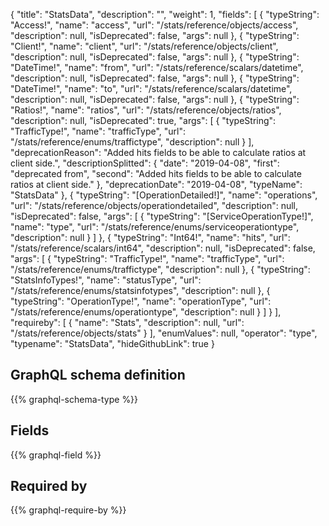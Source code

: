 {
  "title": "StatsData",
  "description": "",
  "weight": 1,
  "fields": [
    {
      "typeString": "Access!",
      "name": "access",
      "url": "/stats/reference/objects/access",
      "description": null,
      "isDeprecated": false,
      "args": null
    },
    {
      "typeString": "Client!",
      "name": "client",
      "url": "/stats/reference/objects/client",
      "description": null,
      "isDeprecated": false,
      "args": null
    },
    {
      "typeString": "DateTime!",
      "name": "from",
      "url": "/stats/reference/scalars/datetime",
      "description": null,
      "isDeprecated": false,
      "args": null
    },
    {
      "typeString": "DateTime!",
      "name": "to",
      "url": "/stats/reference/scalars/datetime",
      "description": null,
      "isDeprecated": false,
      "args": null
    },
    {
      "typeString": "Ratios!",
      "name": "ratios",
      "url": "/stats/reference/objects/ratios",
      "description": null,
      "isDeprecated": true,
      "args": [
        {
          "typeString": "TrafficType!",
          "name": "trafficType",
          "url": "/stats/reference/enums/traffictype",
          "description": null
        }
      ],
      "deprecationReason": "Added hits fields to be able to calculate ratios at client side.",
      "descriptionSplitted": {
        "date": "2019-04-08",
        "first": "deprecated from",
        "second": "Added hits fields to be able to calculate ratios at client side."
      },
      "deprecationDate": "2019-04-08",
      "typeName": "StatsData"
    },
    {
      "typeString": "[OperationDetailed!]",
      "name": "operations",
      "url": "/stats/reference/objects/operationdetailed",
      "description": null,
      "isDeprecated": false,
      "args": [
        {
          "typeString": "[ServiceOperationType!]",
          "name": "type",
          "url": "/stats/reference/enums/serviceoperationtype",
          "description": null
        }
      ]
    },
    {
      "typeString": "Int64!",
      "name": "hits",
      "url": "/stats/reference/scalars/int64",
      "description": null,
      "isDeprecated": false,
      "args": [
        {
          "typeString": "TrafficType!",
          "name": "trafficType",
          "url": "/stats/reference/enums/traffictype",
          "description": null
        },
        {
          "typeString": "StatsInfoTypes!",
          "name": "statusType",
          "url": "/stats/reference/enums/statsinfotypes",
          "description": null
        },
        {
          "typeString": "OperationType!",
          "name": "operationType",
          "url": "/stats/reference/enums/operationtype",
          "description": null
        }
      ]
    }
  ],
  "requireby": [
    {
      "name": "Stats",
      "description": null,
      "url": "/stats/reference/objects/stats"
    }
  ],
  "enumValues": null,
  "operator": "type",
  "typename": "StatsData",
  "hideGithubLink": true
}
## GraphQL schema definition

{{% graphql-schema-type %}}

## Fields

{{% graphql-field %}}

## Required by

{{% graphql-require-by %}}
